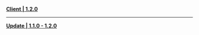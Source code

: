 **[Client | 1.2.0](https://autopatchhk.yuanshen.com/client_app/pc_mihoyo/20201223_267c0ad2673e87a2/GenshinImpact_1.2.0.zip)**

---

**[Update | 1.1.0 - 1.2.0](https://autopatchhk.yuanshen.com/client_app/update/hk4e_global/10/1.1.0_1.2.0_diff_05iLh6TP.zip)**
